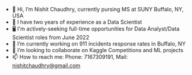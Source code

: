 - 👋 Hi, I’m Nishit Chaudhry, currently pursing MS at SUNY Buffalo, NY, USA
- 👀 I have two years of experience as a Data Scientist
- 🖥 I'm actively-seeking full-time opportunities for Data Analyst/Data Scientist roles from June 2022
- 🌱 I’m currently working on 911 incidents response rates in Buffalo, NY
- 💞️ I’m looking to collaborate on Kaggle Competitions and ML projects
- 📫 How to reach me: Phone: 7167309191, Mail: nishitchaudhry@gmail.com

<!---
nishitchaudhry/nishitchaudhry is a ✨ special ✨ repository because its `README.md` (this file) appears on your GitHub profile.
You can click the Preview link to take a look at your changes.
--->
